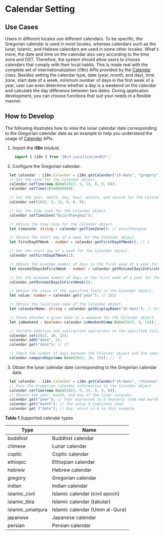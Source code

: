 # Calendar Setting

## Use Cases

Users in different locales use different calendars. To be specific, the Gregorian calendar is used in most locales, whereas calendars such as the lunar, Islamic, and Hebrew calendars are used in some other locales. What's more, the date and time on the calendar also vary according to the time zone and DST. Therefore, the system should allow users to choose calendars that comply with their local habits. This is made real with the complete set of internationalization (i18n) APIs provided by the [Calendar](../reference/apis-localization-kit/js-apis-i18n.md#calendar8) class. Besides setting the calendar type, date (year, month, and day), time zone, start date of a week, minimum number of days in the first week of a year, user can even determine whether a day is a weekend on the calendar and calculate the day difference between two dates. During application development, you can choose functions that suit your needs in a flexible manner.

## How to Develop

The following illustrates how to view the lunar calendar date corresponding to the Gregorian calendar date as an example to help you understand the usage of [Calendar](../reference/apis-localization-kit/js-apis-i18n.md#calendar8) APIs.

1. Import the **i18n** module.

    ```ts
     import { i18n } from '@kit.LocalizationKit';
    ```

2. Configure the Gregorian calendar.

  ```ts
    let calendar : i18n.Calendar = i18n.getCalendar("zh-Hans", "gregory");
    // Set the date for the Calendar object.
    calendar.setTime(new Date(2022, 5, 13, 8, 0, 0));
    calendar.setTime(10540800000);

    // Set the year, month, day, hour, minute, and second for the Calendar object.
    calendar.set(2022, 5, 13, 8, 0, 0);

    // Set the time zone for the Calendar object.
    calendar.setTimeZone("Asia/Shanghai");

    // Obtain the time zone for the Calendar object.
    let timezone: string = calendar.getTimeZone(); // Asia/Shanghai

    // Obtain the start day of a week for the Calendar object.
    let firstDayOfWeek : number = calendar.getFirstDayOfWeek(); // 1

    // Set the start day of a week for the Calendar object.
    calendar.setFirstDayOfWeek(1);

    // Obtain the minimum number of days in the first week of a year for the Calendar object.
    let minimalDaysInFirstWeek : number = calendar.getMinimalDaysInFirstWeek(); // 1

    // Set the minimum number of days in the first week of a year for the Calendar object.
    calendar.setMinimalDaysInFirstWeek(3);

    // Obtain the value of the specified field in the Calendar object.
    let value: number = calendar.get("year"); // 2022

    // Obtain the localized name of the Calendar object.
    let calendarName: string = calendar.getDisplayName("zh-Hans"); // Gregorian calendar

    // Check whether a given date is a weekend for the Calendar object.
    let isWeekend : boolean= calendar.isWeekend(new Date(2023, 9, 15)); // true

    // Perform addition and subtraction operations on the specified field of the Calendar object.
    calendar.set(2023, 10, 15);
    calendar.add("date", 2);
    calendar.get("date"); // 17

    // Check the number of days between the Calendar object and the specified date.
    calendar.compareDays(new Date(2023, 10, 15)); // -3
  ```

3. Obtain the lunar calendar date corresponding to the Gregorian calendar date.

  ```ts
    let calendar : i18n.Calendar = i18n.getCalendar("zh-Hans", "chinese");
    // Pass the Gregorian calendar information to the Calendar object.
    calendar.setTime(new Date(2023, 6, 25, 8, 0, 0));
    // Obtain the year, month, and day of the lunar calendar.
    calendar.get("year"); // Year expressed in a heavenly stem and earthly branch, which is 40 in this example. The value ranges from 1 to 60.
    calendar.get("month"); // The value 5 indicates June.
    calendar.get ("date"); // Day, which is 8 in this example.
  ```

**Table 1** Supported calendar types

| Type| Name| 
| -------- | -------- |
| buddhist | Buddhist calendar| 
| chinese | Lunar calendar| 
| coptic | Coptic calendar| 
| ethiopic | Ethiopian calendar| 
| hebrew | Hebrew calendar| 
| gregory | Gregorian calendar| 
| indian | Indian calendar| 
| islamic_civil | Islamic calendar (civil epoch)| 
| islamic_tbla | Islamic calendar (tabular)| 
| islamic_umalqura | Islamic calendar (Umm al-Qura)| 
| japanese | Japanese calendar| 
| persian | Persian calendar| 
